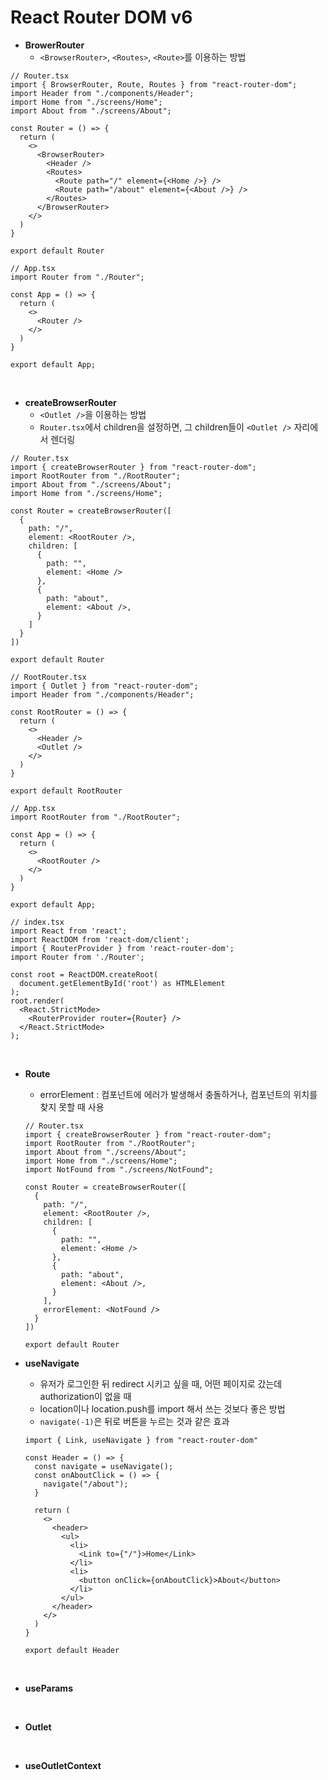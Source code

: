 # React Router DOM v6
- **BrowerRouter**
  - `<BrowserRouter>`, `<Routes>`, `<Route>`를 이용하는 방법
```
// Router.tsx
import { BrowserRouter, Route, Routes } from "react-router-dom";
import Header from "./components/Header";
import Home from "./screens/Home";
import About from "./screens/About";

const Router = () => {
  return (
    <>
      <BrowserRouter>
        <Header />
        <Routes>
          <Route path="/" element={<Home />} />
          <Route path="/about" element={<About />} />
        </Routes>
      </BrowserRouter>
    </>
  )
}

export default Router
```
```
// App.tsx
import Router from "./Router";

const App = () => {
  return (
    <>
      <Router />
    </>
  )
}

export default App;
```

<br />

- **createBrowserRouter**
  - `<Outlet />`을 이용하는 방법
  - `Router.tsx`에서 children을 설정하면, 그 children들이 `<Outlet />` 자리에서 렌더링
```
// Router.tsx
import { createBrowserRouter } from "react-router-dom";
import RootRouter from "./RootRouter";
import About from "./screens/About";
import Home from "./screens/Home";

const Router = createBrowserRouter([
  {
    path: "/",
    element: <RootRouter />,
    children: [
      {
        path: "",
        element: <Home />
      },
      {
        path: "about",
        element: <About />,
      }
    ]
  }
])

export default Router
```
```
// RootRouter.tsx
import { Outlet } from "react-router-dom";
import Header from "./components/Header";

const RootRouter = () => {
  return (
    <>
      <Header />
      <Outlet />
    </>
  )
}

export default RootRouter
```
```
// App.tsx
import RootRouter from "./RootRouter";

const App = () => {
  return (
    <>
      <RootRouter />
    </>
  )
}

export default App;
```
```
// index.tsx
import React from 'react';
import ReactDOM from 'react-dom/client';
import { RouterProvider } from 'react-router-dom';
import Router from './Router';

const root = ReactDOM.createRoot(
  document.getElementById('root') as HTMLElement
);
root.render(
  <React.StrictMode>
    <RouterProvider router={Router} />
  </React.StrictMode>
);
```

<br />

- **Route**
  - errorElement : 컴포넌트에 에러가 발생해서 충돌하거나, 컴포넌트의 위치를 찾지 못할 때 사용
  ```
  // Router.tsx
  import { createBrowserRouter } from "react-router-dom";
  import RootRouter from "./RootRouter";
  import About from "./screens/About";
  import Home from "./screens/Home";
  import NotFound from "./screens/NotFound";

  const Router = createBrowserRouter([
    {
      path: "/",
      element: <RootRouter />,
      children: [
        {
          path: "",
          element: <Home />
        },
        {
          path: "about",
          element: <About />,
        }
      ],
      errorElement: <NotFound />
    }
  ])

  export default Router
  ```

- **useNavigate**
  - 유저가 로그인한 뒤 redirect 시키고 싶을 때, 어떤 페이지로 갔는데 authorization이 없을 때
  - location이나 location.push를 import 해서 쓰는 것보다 좋은 방법
  - `navigate(-1)`은 뒤로 버튼을 누르는 것과 같은 효과
  ```
  import { Link, useNavigate } from "react-router-dom"

  const Header = () => {
    const navigate = useNavigate();
    const onAboutClick = () => {
      navigate("/about");
    }

    return (
      <>
        <header>
          <ul>
            <li>
              <Link to={"/"}>Home</Link>
            </li>
            <li>
              <button onClick={onAboutClick}>About</button>
            </li>
          </ul>
        </header>
      </>
    )
  }

  export default Header
  ```

<br />

- **useParams**

<br />

- **Outlet**

<br />

- **useOutletContext**